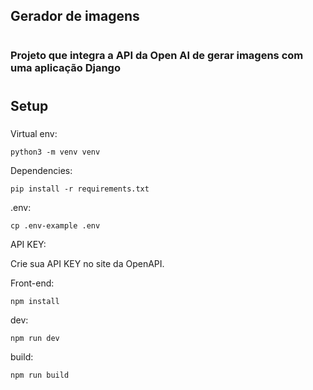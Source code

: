 ## Gerador de imagens

#

### Projeto que integra a API da Open AI de gerar imagens com uma aplicação Django

#

## Setup

#####

Virtual env:

    python3 -m venv venv

Dependencies:

    pip install -r requirements.txt

.env:

    cp .env-example .env


API KEY:

Crie sua API KEY no site da OpenAPI.


Front-end:

    npm install

dev:

    npm run dev

build:

    npm run build